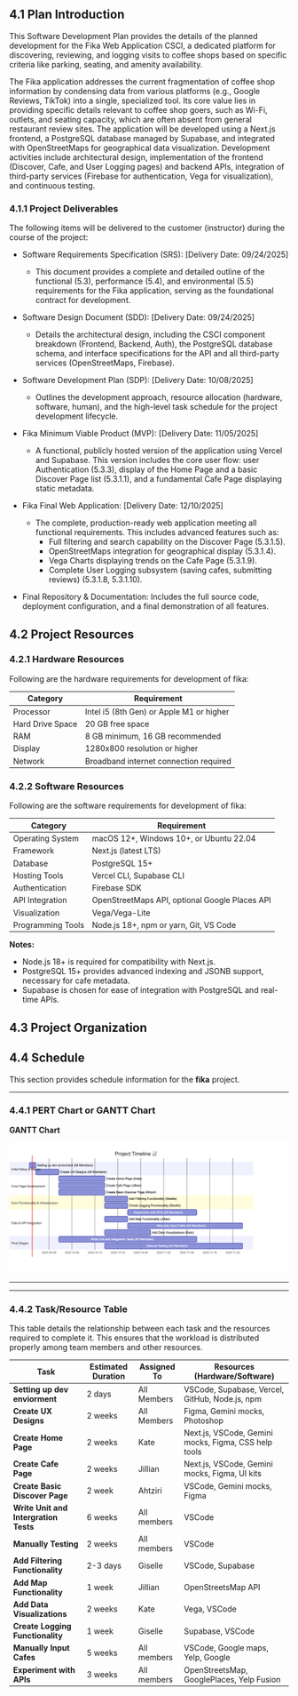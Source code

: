 ## 4.1 Plan Introduction      
This Software Development Plan provides the details of the planned development for the Fika Web Application CSCI, a dedicated platform for discovering, reviewing, and logging visits to coffee shops based on specific criteria like parking, seating, and amenity availability.      

The Fika application addresses the current fragmentation of coffee shop information by condensing data from various platforms (e.g., Google Reviews, TikTok) into a single, specialized tool. Its core value lies in providing specific details relevant to coffee shop goers, such as Wi-Fi, outlets, and seating capacity, which are often absent from general restaurant review sites. The application will be developed using a Next.js frontend, a PostgreSQL database managed by Supabase, and integrated with OpenStreetMaps for geographical data visualization. Development activities include architectural design, implementation of the frontend (Discover, Cafe, and User Logging pages) and backend APIs, integration of third-party services (Firebase for authentication, Vega for visualization), and continuous testing.      

### 4.1.1 Project Deliverables      
The following items will be delivered to the customer (instructor) during the course of the project:

* Software Requirements Specification (SRS): [Delivery Date: 09/24/2025]    
    * This document provides a complete and detailed outline of the functional (5.3), performance (5.4), and environmental (5.5) requirements for the Fika application, serving as the foundational contract for development.      

* Software Design Document (SDD): [Delivery Date: 09/24/2025]    
    * Details the architectural design, including the CSCI component breakdown (Frontend, Backend, Auth), the PostgreSQL database schema, and interface specifications for the API and all third-party services (OpenStreetMaps, Firebase).     

* Software Development Plan (SDP): [Delivery Date: 10/08/2025]       
    * Outlines the development approach, resource allocation (hardware, software, human), and the high-level task schedule for the project development lifecycle.       

* Fika Minimum Viable Product (MVP): [Delivery Date: 11/05/2025]     
    * A functional, publicly hosted version of the application using Vercel and Supabase. This version includes the core user flow: user Authentication (5.3.3), display of the Home Page and a basic Discover Page list (5.3.1.1), and a fundamental Cafe Page displaying static metadata.     

* Fika Final Web Application: [Delivery Date: 12/10/2025]     
    * The complete, production-ready web application meeting all functional requirements. This includes advanced features such as:     
        * Full filtering and search capability on the Discover Page (5.3.1.5).     
        * OpenStreetMaps integration for geographical display (5.3.1.4).    
        * Vega Charts displaying trends on the Cafe Page (5.3.1.9).    
        * Complete User Logging subsystem (saving cafes, submitting reviews) (5.3.1.8, 5.3.1.10).     

* Final Repository & Documentation: Includes the full source code, deployment configuration, and a final demonstration of all features.    


## 4.2 Project Resources      
### 4.2.1 Hardware Resources     
Following are the hardware requirements for development of fika:  

| Category          | Requirement                              |  
|-------------------|------------------------------------------|  
| Processor         | Intel i5 (8th Gen) or Apple M1 or higher |  
| Hard Drive Space  | 20 GB free space                         |  
| RAM               | 8 GB minimum, 16 GB recommended          |  
| Display           | 1280x800 resolution or higher            |  
| Network           | Broadband internet connection required   |  

### 4.2.2 Software Resources            
Following are the software requirements for development of fika:  

| Category          | Requirement                                   |  
|-------------------|-----------------------------------------------|  
| Operating System  | macOS 12+, Windows 10+, or Ubuntu 22.04       |  
| Framework         | Next.js (latest LTS)                          |  
| Database          | PostgreSQL 15+                                |  
| Hosting Tools     | Vercel CLI, Supabase CLI                      |  
| Authentication    | Firebase SDK                                  |  
| API Integration   | OpenStreetMaps API, optional Google Places API |  
| Visualization     | Vega/Vega-Lite                                |  
| Programming Tools | Node.js 18+, npm or yarn, Git, VS Code        |  

**Notes:**  
- Node.js 18+ is required for compatibility with Next.js.  
- PostgreSQL 15+ provides advanced indexing and JSONB support, necessary for cafe metadata.  
- Supabase is chosen for ease of integration with PostgreSQL and real-time APIs.
  
## 4.3 Project Organization             

## 4.4 Schedule

This section provides schedule information for the **fika** project.

---

### 4.4.1 PERT Chart or GANTT Chart
**GANTT Chart**

![GANNT Chart](../documents/gannt.png)
****

---

### 4.4.2 Task/Resource Table

This table details the relationship between each task and the resources required to complete it. This ensures that the workload is distributed properly among team members and other resources.

| Task | Estimated Duration | Assigned To | Resources (Hardware/Software) |
|---|---|---|---|
| **Setting up dev enviorment** | 2 days | All Members | VSCode, Supabase, Vercel, GitHub, Node.js, npm |
| **Create UX Designs** | 2 weeks | All Members | Figma, Gemini mocks, Photoshop |
| **Create Home Page** | 2 weeks | Kate | Next.js, VSCode, Gemini mocks, Figma, CSS help tools |
| **Create Cafe Page** | 2 weeks | Jillian | Next.js, VSCode, Gemini mocks, Figma, UI kits |
| **Create Basic Discover Page** | 2 week | Ahtziri | VSCode, Gemini mocks, Figma |
| **Write Unit and Intergration Tests** | 6 weeks | All members | VSCode |
| **Manually Testing** | 2 weeks | All members | VSCode |
| **Add Filtering Functionality** | 2-3 days | Giselle | VSCode, Supabase |
| **Add Map Functionality** | 1 week | Jillian | OpenStreetsMap API |
| **Add Data Visualizations** | 2 weeks | Kate | Vega, VSCode |
| **Create Logging Functionality** | 1 week | Giselle | Supabase, VSCode |
| **Manually Input Cafes** | 5 weeks | All members | VSCode, Google maps, Yelp, Google |
| **Experiment with APIs** | 3 weeks | All members | OpenStreetsMap, GooglePlaces, Yelp Fusion |     
